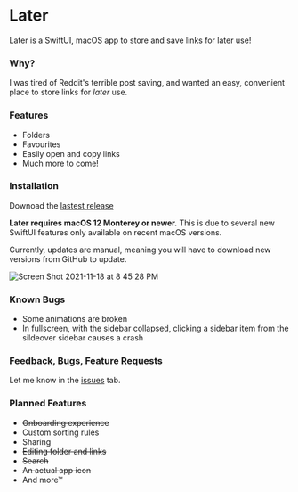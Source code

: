 # Later

Later is a SwiftUI, macOS app to store and save links for later use!

### Why?

I was tired of Reddit's terrible post saving, and wanted an easy, convenient place to store links for _later_ use. 

### Features

- Folders
- Favourites
- Easily open and copy links
- Much more to come!

### Installation

Downoad the [lastest release](https://github.com/PeterTheSalmon/Later/releases/download/0.2.0-beta/Later.v0.2.0-beta.zip)

**Later requires macOS 12 Monterey or newer.** This is due to several new SwiftUI features only available on recent macOS versions.

Currently, updates are manual, meaning you will have to download new versions from GitHub to update.

![Screen Shot 2021-11-18 at 8 45 28 PM](https://user-images.githubusercontent.com/87033324/142566402-1fcb1ae9-95bc-495a-bf00-fd93afa8aeb4.png)

### Known Bugs

- Some animations are broken
- In fullscreen, with the sidebar collapsed, clicking a sidebar item from the sildeover sidebar causes a crash

### Feedback, Bugs, Feature Requests

Let me know in the [issues](https://github.com/PeterTheSalmon/Later/issues) tab.
### Planned Features

- ~~Onboarding experience~~
- Custom sorting rules
- Sharing
- ~~Editing folder and links~~
- ~~Search~~
- ~~An actual app icon~~
- And more™
